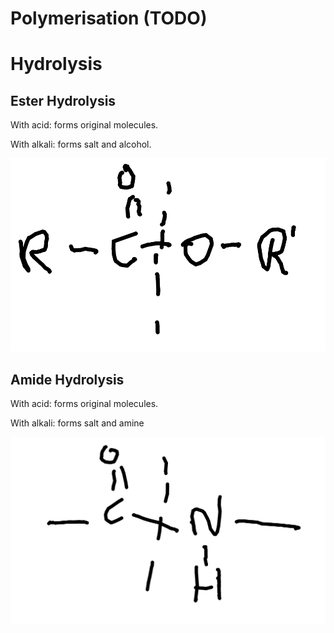 # Polymerisation (TODO)

# Hydrolysis

## Ester Hydrolysis

With acid: forms original molecules.

With alkali: forms salt and alcohol.

![Ester Hydrolysis Splits Here](polymerisation.md.793.png)


## Amide Hydrolysis

With acid: forms original molecules.

With alkali: forms salt and amine

![Amide Hydrolysis Splits Here](polymerisation.md.4343.png)